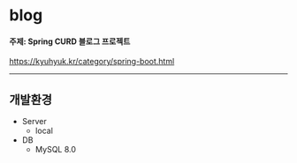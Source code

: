 # blog

#### 주제: Spring CURD 블로그 프로젝트
https://kyuhyuk.kr/category/spring-boot.html

----

## 개발환경
- Server
  - local
- DB
  - MySQL 8.0
